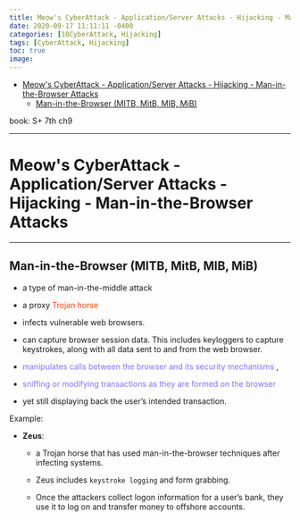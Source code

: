 ```yaml
---
title: Meow's CyberAttack - Application/Server Attacks - Hijacking - Man-in-the-Browser Attacks
date: 2020-09-17 11:11:11 -0400
categories: [10CyberAttack, Hijacking]
tags: [CyberAttack, Hijacking]
toc: true
image:
---
```


- [Meow's CyberAttack - Application/Server Attacks - Hijacking - Man-in-the-Browser Attacks](#meows-cyberattack---applicationserver-attacks---hijacking---man-in-the-browser-attacks)
	- [Man-in-the-Browser (MITB, MitB, MIB, MiB)](#man-in-the-browser-mitb-mitb-mib-mib)

book: S+ 7th ch9

---

# Meow's CyberAttack - Application/Server Attacks - Hijacking - Man-in-the-Browser Attacks

---

## Man-in-the-Browser (MITB, MitB, MIB, MiB)

- a type of man-in-the-middle attack

- a proxy <font color=OrangeRed> Trojan horse </font>

- infects vulnerable web browsers.

- can capture browser session data. This includes keyloggers to capture keystrokes, along with all data sent to and from the web browser.

- <font color=LightSlateBlue> manipulates calls between the browser and its security mechanisms </font>,

- <font color=LightSlateBlue> sniffing or modifying transactions as they are formed on the browser </font>

- yet still displaying back the user’s intended transaction.


Example:

- **Zeus**:
  - a Trojan horse that has used man-in-the-browser techniques after infecting systems.

  - Zeus includes `keystroke logging` and form grabbing.

  - Once the attackers collect logon information for a user’s bank, they use it to log on and transfer money to offshore accounts.
